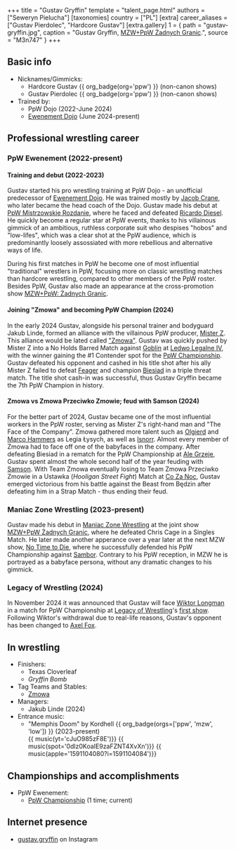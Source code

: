 +++
title = "Gustav Gryffin"
template = "talent_page.html"
authors = ["Seweryn Pielucha"]
[taxonomies]
country = ["PL"]
[extra]
career_aliases = ["Gustav Pierdolec", "Hardcore Gustav"]
[extra.gallery]
1 = { path = "gustav-gryffin.jpg", caption = "Gustav Gryffin, [MZW+PpW Żadnych Granic](@/e/ppw/2023-09-23-ppw_mzw-zadnych-granic.md).", source = "M3n747" }
+++

## Basic info

* Nicknames/Gimmicks:
  - Hardcore Gustav {{ org_badge(org='ppw') }} (non-canon shows)
  - Gustav Pierdolec {{ org_badge(org='ppw') }} (non-canon shows)
* Trained by:
  - PpW Dojo (2022-June 2024)
  - [Ewenement Dojo](@/o/ewenement-dojo.md) (June 2024-present)

## Professional wrestling career

### PpW Ewenement (2022-present)

#### Training and debut (2022-2023)

Gustav started his pro wrestling training at PpW Dojo - an unofficial predecessor of [Ewenement Dojo](@/o/ewenement-dojo.md).
He was trained mostly by [Jacob Crane](@/w/jacob-crane.md), who later became the head coach of the Dojo.
Gustav made his debut at [PpW Mistrzowskie Rozdanie](@/e/ppw/2023-05-06-ppw-mistrzowskie-rozdanie.md), where he faced and defeated [Ricardo Diesel](@/w/ricardo-diesel.md).
He quickly become a regular star at PpW events, thanks to his villainous gimmick of an ambitious, ruthless corporate suit who despises "hobos" and "low-lifes", which was a clear shot at the PpW audience, which is predominantly loosely assossiated with more rebellious and alternative ways of life.

During his first matches in PpW he become one of most influential "traditional" wrestlers in PpW, focusing more on classic wrestling matches than hardcore wrestling, compared to other members of the PpW roster.
Besides PpW, Gustav also made an appearance at the cross-promotion show [MZW+PpW: Żadnych Granic](@/e/ppw/2023-09-23-ppw_mzw-zadnych-granic.md).

#### Joining "Zmowa" and becoming PpW Champion (2024)

In the early 2024 Gustav, alongside his personal trainer and bodyguard Jakub Linde, formed an alliance with the villainous PpW producer, [Mister Z](@/w/mister-z.md).
This alliance would be lated called ["Zmowa"](@/a/the-collusion.md). Gustav was quickly pushed by Mister Z into a No Holds Barred Match against [Goblin](@/w/goblin.md) at [Ledwo Legalne IV](@/e/ppw/2024-06-08-ppw-ledwo-legalne-4.md), with the winner gaining the #1 Contender spot for the [PpW Championship](@/c/ppw-championship.md).
Gustav defeated his opponent and cashed in his title shot after his ally Mister Z failed to defeat [Feager](@/w/feager.md) and champion [Biesiad](@/w/biesiad.md) in a triple threat match.
The title shot cash-in was successful, thus Gustav Gryffin became the 7th PpW Champion in history.

#### Zmowa vs Zmowa Przeciwko Zmowie; feud with Samson (2024)

For the better part of 2024, Gustav became one of the most influential workers in the PpW roster, serving as Mister Z's right-hand man and "The Face of the Company".
Zmowa gathered more talent such as [Olgierd](@/w/olgierd.md) and [Marco Hammers](@/w/marco-hammers.md) as Legia Łysych, as well as [Isnorr](@/w/isnorr.md).
Almost every member of Zmowa had to face off one of the babyfaces in the company.
After defeating Biesiad in a rematch for the PpW Championship at [Ale Grzeje](@/e/ppw/2024-07-13-ppw-ale-grzeje.md), Gustav spent almost the whole second half of the year feuding with [Samson](@/w/samson.md).
With Team Zmowa eventually losing to Team Zmowa Przeciwko Zmowie in a Ustawka (_Hooligan Street Fight_) Match at [Co Za Noc](@/e/ppw/2024-10-26-ppw-co-za-noc.md), Gustav emerged victorious from his battle against the Beast from Będzin after defeating him in a Strap Match - thus ending their feud.

### Maniac Zone Wrestling (2023-present)

Gustav made his debut in [Maniac Zone Wrestling](@/o/mzw.md) at the joint show [MZW+PpW Żadnych Granic](@/e/ppw/2023-09-23-ppw_mzw-zadnych-granic.md), where he defeated Chris Cage in a Singles Match.
He later made another apperance over a year later at the next MZW show, [No Time to Die](@/e/mzw/2024-10-12-mzw-no-time-to-die.md), where he successfully defended his PpW Championship against [Sambor](@/w/sambor.md). Contrary to his PpW reception, in MZW he is portrayed as a babyface persona, without any dramatic changes to his gimmick.

### Legacy of Wrestling (2024)

In November 2024 it was announced that Gustav will face [Wiktor Longman](@/w/wiktor-longman.md) in a match for PpW Championship at [Legacy of Wrestling](@/o/low.md)'s [first show](@/e/low/2024-12-01-low-1.md). Following Wiktor's withdrawal due to real-life reasons, Gustav's opponent has been changed to [Axel Fox](@/w/axel-fox.md).

## In wrestling

* Finishers:
  - Texas Cloverleaf
  - _Gryffin Bomb_
* Tag Teams and Stables:
  - [Zmowa](@/a/the-collusion.md)
* Managers:
  - Jakub Linde (2024)
* Entrance music:
  - "Memphis Doom" by Kordhell
 {{ org_badge(orgs=['ppw', 'mzw', 'low']) }} (2023-present) <br>
 {{ music(yt='cJuO985zF8E')}}
 {{ music(spot='0dlz0KoaIE9zaFZNT4XvXn')}}
 {{ music(apple='1591104080?i=1591104084')}}

## Championships and accomplishments

* PpW Ewenement:
  - [PpW Championship](@/c/ppw-championship.md) (1 time; current)

## Internet presence

* [gustav.gryffin](https://www.instagram.com/gustav.gryffin/) on Instagram
